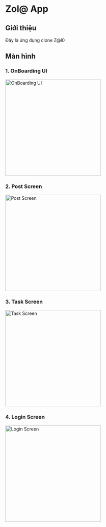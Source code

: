 # Zol@ App

## Giới thiệu
Đây là ứng dụng clone Z@l0

## Màn hình

### 1. OnBoarding UI
<img src="https://github.com/user-attachments/assets/3fc661c8-a9d9-4a95-a3df-eb9f8b29e706" alt="OnBoarding UI" width="300"/>

### 2. Post Screen
<img src="https://github.com/user-attachments/assets/89f7493f-7714-4053-8af1-f8ffa995f809" alt="Post Screen" width="300"/>

### 3. Task Screen
<img src="https://github.com/user-attachments/assets/c410c3b7-c5e6-490f-a76e-f4aa2ee9a96a" alt="Task Screen" width="300"/>

### 4. Login Screen
<img src="https://github.com/user-attachments/assets/a230c561-2e5f-4c8a-9f5a-28c9abe4e3b5" alt="Login Screen" width="300"/>

